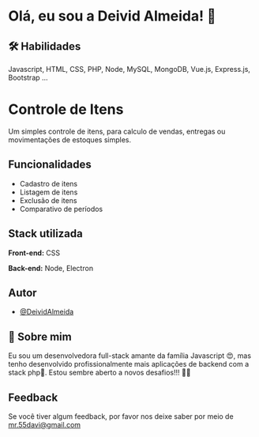 
# Olá, eu sou a Deivid Almeida! 👋


## 🛠 Habilidades
Javascript, HTML, CSS, PHP, Node, MySQL, MongoDB, Vue.js, Express.js, Bootstrap  ...


# Controle de Itens 

Um simples controle de itens, para calculo de vendas, entregas ou movimentações de estoques simples.




## Funcionalidades

- Cadastro de itens
- Listagem de itens
- Exclusão de itens
- Comparativo de períodos




## Stack utilizada

**Front-end:** CSS

**Back-end:** Node, Electron


## Autor

- [@DeividAlmeida](https://www.github.com/DeividAlmeida)


## 🚀 Sobre mim
Eu sou um desenvolvedora full-stack amante da família Javascript 😍, mas tenho desenvolvido profissionalmente mais aplicações de backend com a stack php🐘.  Estou sembre aberto a novos desafios!!! 💪😁

## Feedback

Se você tiver algum feedback, por favor nos deixe saber por meio de mr.55davi@gmail.com

